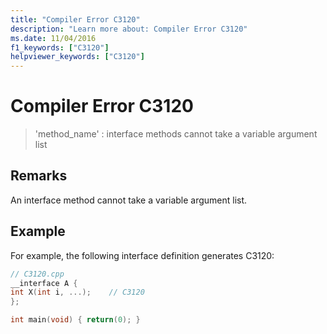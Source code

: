 ```yaml
---
title: "Compiler Error C3120"
description: "Learn more about: Compiler Error C3120"
ms.date: 11/04/2016
f1_keywords: ["C3120"]
helpviewer_keywords: ["C3120"]
---
```

# Compiler Error C3120

> 'method_name' : interface methods cannot take a variable argument list

## Remarks

An interface method cannot take a variable argument list.

## Example

For example, the following interface definition generates C3120:

```cpp
// C3120.cpp
__interface A {
int X(int i, ...);    // C3120
};

int main(void) { return(0); }
```
